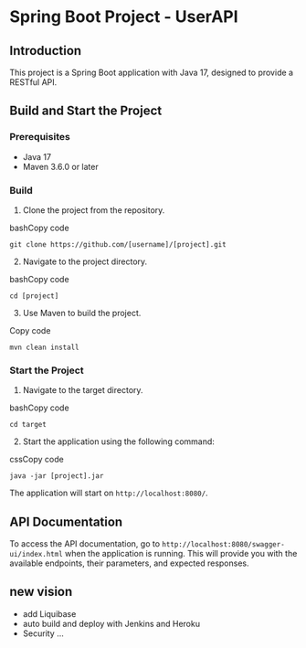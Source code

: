 
# Spring Boot Project - UserAPI

## Introduction

This project is a Spring Boot application with Java 17, designed to provide a RESTful API.

## Build and Start the Project

### Prerequisites

-   Java 17
-   Maven 3.6.0 or later

### Build

1.  Clone the project from the repository.

bashCopy code

`git clone https://github.com/[username]/[project].git`

2.  Navigate to the project directory.

bashCopy code

`cd [project]`

3.  Use Maven to build the project.

Copy code

`mvn clean install`

### Start the Project

1.  Navigate to the target directory.

bashCopy code

`cd target`

2.  Start the application using the following command:

cssCopy code

`java -jar [project].jar`

The application will start on `http://localhost:8080/`.

## API Documentation

To access the API documentation, go to `http://localhost:8080/swagger-ui/index.html` when the application is running. This will provide you with the available endpoints, their parameters, and expected responses.

## new vision
- add Liquibase
- auto build and deploy with Jenkins and Heroku
- Security ...